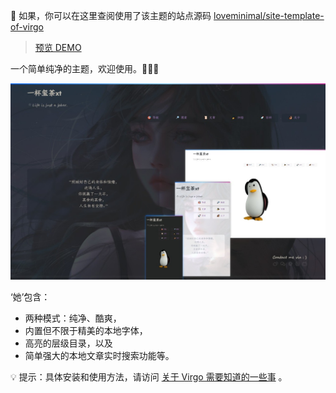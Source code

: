 📡 如果，你可以在这里查阅使用了该主题的站点源码 [loveminimal/site-template-of-virgo](https://github.com/loveminimal/site-template-of-virgo)

> [预览 DEMO](https://ovirgo.com/)

一个简单纯净的主题，欢迎使用。🎉🎉🎉 

![Preivew](images/preview.png)

‘她’包含：
- 两种模式：纯净、酷爽，
- 内置但不限于精美的本地字体，
- 高亮的层级目录，以及
- 简单强大的本地文章实时搜索功能等。

💡 提示：具体安装和使用方法，请访问 [关于 Virgo 需要知道的一些事](https://ovirgo.com/posts/about-virgo/) 。